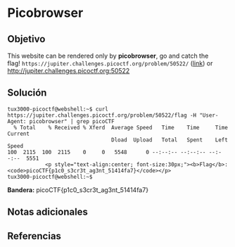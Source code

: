 # Picobrowser
## Objetivo

This website can be rendered only by **picobrowser**, go and catch the flag! `https://jupiter.challenges.picoctf.org/problem/50522/` ([link](https://jupiter.challenges.picoctf.org/problem/50522/)) or http://jupiter.challenges.picoctf.org:50522
## Solución

```shell
tux3000-picoctf@webshell:~$ curl https://jupiter.challenges.picoctf.org/problem/50522/flag -H "User-Agent: picobrowser" | grep picoCTF
  % Total    % Received % Xferd  Average Speed   Time    Time     Time  Current
                                 Dload  Upload   Total   Spent    Left  Speed
100  2115  100  2115    0     0   5548      0 --:--:-- --:--:-- --:--:--  5551
            <p style="text-align:center; font-size:30px;"><b>Flag</b>: <code>picoCTF{p1c0_s3cr3t_ag3nt_51414fa7}</code></p>
tux3000-picoctf@webshell:~$ 

```
**Bandera:** picoCTF{p1c0_s3cr3t_ag3nt_51414fa7}
## Notas adicionales
## Referencias